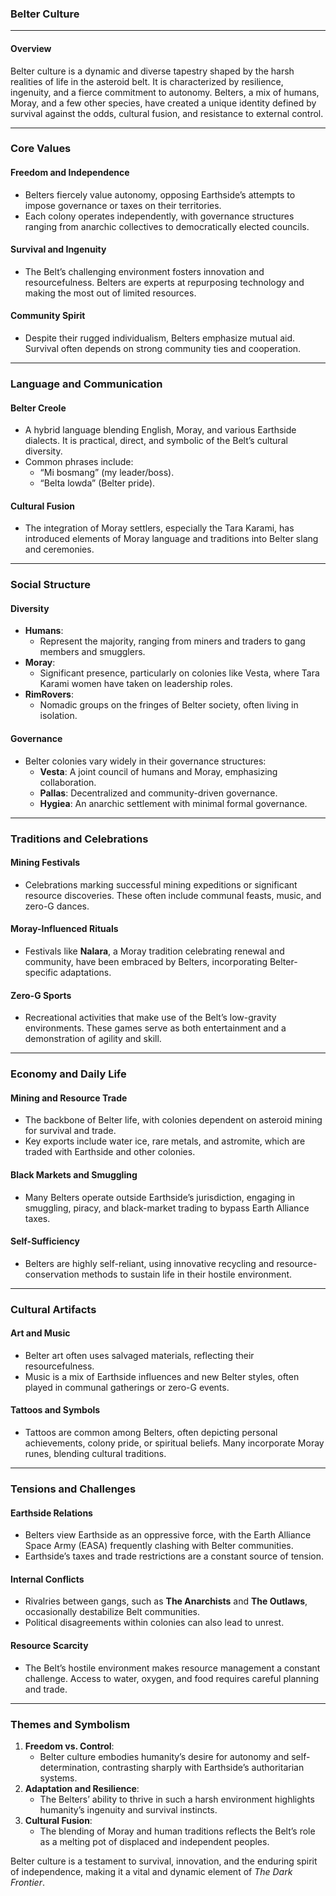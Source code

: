 ### Belter Culture

---

#### **Overview**
Belter culture is a dynamic and diverse tapestry shaped by the harsh realities of life in the asteroid belt. It is characterized by resilience, ingenuity, and a fierce commitment to autonomy. Belters, a mix of humans, Moray, and a few other species, have created a unique identity defined by survival against the odds, cultural fusion, and resistance to external control.

---

### **Core Values**

#### **Freedom and Independence**
- Belters fiercely value autonomy, opposing Earthside’s attempts to impose governance or taxes on their territories.
- Each colony operates independently, with governance structures ranging from anarchic collectives to democratically elected councils.

#### **Survival and Ingenuity**
- The Belt’s challenging environment fosters innovation and resourcefulness. Belters are experts at repurposing technology and making the most out of limited resources.

#### **Community Spirit**
- Despite their rugged individualism, Belters emphasize mutual aid. Survival often depends on strong community ties and cooperation.

---

### **Language and Communication**

#### **Belter Creole**
- A hybrid language blending English, Moray, and various Earthside dialects. It is practical, direct, and symbolic of the Belt’s cultural diversity.
- Common phrases include:
  - “Mi bosmang” (my leader/boss).
  - “Belta lowda” (Belter pride).

#### **Cultural Fusion**
- The integration of Moray settlers, especially the Tara Karami, has introduced elements of Moray language and traditions into Belter slang and ceremonies.

---

### **Social Structure**

#### **Diversity**
- **Humans**:
  - Represent the majority, ranging from miners and traders to gang members and smugglers.
- **Moray**:
  - Significant presence, particularly on colonies like Vesta, where Tara Karami women have taken on leadership roles.
- **RimRovers**:
  - Nomadic groups on the fringes of Belter society, often living in isolation.

#### **Governance**
- Belter colonies vary widely in their governance structures:
  - **Vesta**: A joint council of humans and Moray, emphasizing collaboration.
  - **Pallas**: Decentralized and community-driven governance.
  - **Hygiea**: An anarchic settlement with minimal formal governance.

---

### **Traditions and Celebrations**

#### **Mining Festivals**
- Celebrations marking successful mining expeditions or significant resource discoveries. These often include communal feasts, music, and zero-G dances.

#### **Moray-Influenced Rituals**
- Festivals like **Nalara**, a Moray tradition celebrating renewal and community, have been embraced by Belters, incorporating Belter-specific adaptations.

#### **Zero-G Sports**
- Recreational activities that make use of the Belt’s low-gravity environments. These games serve as both entertainment and a demonstration of agility and skill.

---

### **Economy and Daily Life**

#### **Mining and Resource Trade**
- The backbone of Belter life, with colonies dependent on asteroid mining for survival and trade.
- Key exports include water ice, rare metals, and astromite, which are traded with Earthside and other colonies.

#### **Black Markets and Smuggling**
- Many Belters operate outside Earthside’s jurisdiction, engaging in smuggling, piracy, and black-market trading to bypass Earth Alliance taxes.

#### **Self-Sufficiency**
- Belters are highly self-reliant, using innovative recycling and resource-conservation methods to sustain life in their hostile environment.

---

### **Cultural Artifacts**

#### **Art and Music**
- Belter art often uses salvaged materials, reflecting their resourcefulness.
- Music is a mix of Earthside influences and new Belter styles, often played in communal gatherings or zero-G events.

#### **Tattoos and Symbols**
- Tattoos are common among Belters, often depicting personal achievements, colony pride, or spiritual beliefs. Many incorporate Moray runes, blending cultural traditions.

---

### **Tensions and Challenges**

#### **Earthside Relations**
- Belters view Earthside as an oppressive force, with the Earth Alliance Space Army (EASA) frequently clashing with Belter communities.
- Earthside’s taxes and trade restrictions are a constant source of tension.

#### **Internal Conflicts**
- Rivalries between gangs, such as **The Anarchists** and **The Outlaws**, occasionally destabilize Belt communities.
- Political disagreements within colonies can also lead to unrest.

#### **Resource Scarcity**
- The Belt’s hostile environment makes resource management a constant challenge. Access to water, oxygen, and food requires careful planning and trade.

---

### **Themes and Symbolism**

1. **Freedom vs. Control**:
   - Belter culture embodies humanity’s desire for autonomy and self-determination, contrasting sharply with Earthside’s authoritarian systems.
2. **Adaptation and Resilience**:
   - The Belters’ ability to thrive in such a harsh environment highlights humanity’s ingenuity and survival instincts.
3. **Cultural Fusion**:
   - The blending of Moray and human traditions reflects the Belt’s role as a melting pot of displaced and independent peoples.

Belter culture is a testament to survival, innovation, and the enduring spirit of independence, making it a vital and dynamic element of *The Dark Frontier*.